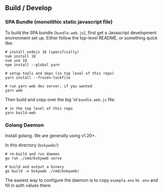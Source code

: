 ## Build / Develop

### SPA Bundle (monolithic static javascript file)

To build the SPA bundle (`bundle.web.js`), first get a Javascript development
environment set up. Either follow the top-level README, or something quick
like:

    # install nodejs 18 (specifically)
    nvm install 18
    nvm use 18
    npm install --global yarn

    # setup tools and deps (in top level of this repo)
    yarn install --frozen-lockfile

    # run yarn web dev server, if you wanted
    yarn web

Then build and copy over the big 'ol `bundle.web.js` file:

    # in the top level of this repo
    yarn build-web

### Golang Daemon

Install golang. We are generally using v1.20+.

In this directory (`bskyweb/`):

    # re-build and run daemon
    go run ./cmd/bskyweb serve

    # build and output a binary
    go build -o bskyweb ./cmd/bskyweb/

The easiest way to configure the daemon is to copy `example.env` to `.env` and
fill in auth values there.
